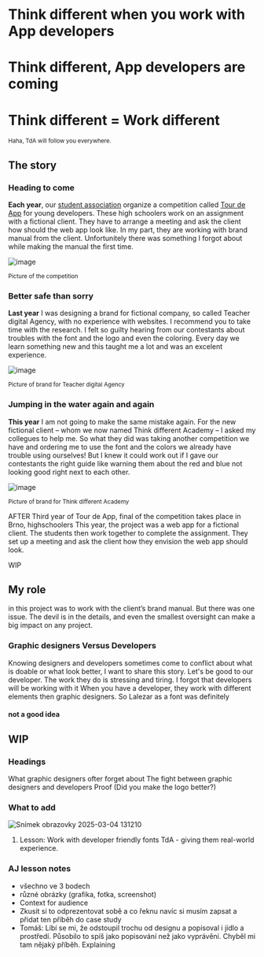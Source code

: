 # Think different when you work with App developers
# Think different, App developers are coming
# Think different = Work different


<sub>Haha, TdA will follow you everywhere.<sub>
## The story

### Heading to come
**Each year**, our [student association](http://scg.cz/) organize a competition called [Tour de App](https://tourde.app/) for young developers.
These high schoolers work on an assignment with a fictional client. They have to arrange a meeting and ask the client how should the web app look like.
In my part, they are working with brand manual from the client. Unfortunitely there was something I forgot about while making the manual the first time.

![image](https://github.com/user-attachments/assets/7df181c1-57b1-49a4-826e-cbf8ad0a5cda)

<sub>Picture of the competition<sub>

### Better safe than sorry
**Last year** I was designing a brand for fictional company, so called Teacher digital Agency, with no experience with websites. I recommend you to take time with the research. I felt so guilty hearing from our contestants about troubles with the font and the logo and even the coloring. Every day we learn something new and this taught me a lot and was an excelent experience.

![image](https://github.com/user-attachments/assets/005fa2cf-354b-4ea6-adc2-9b9cabfe7096)

<sub>Picture of brand for Teacher digital Agency<sub>

### Jumping in the water again and again
**This year** I am not going to make the same mistake again. For the new fictional client – whom we now named Think different Academy⁠⁠⁠⁠⁠⁠ – I asked my collegues to help me. So what they did was taking another competition we have and ordering me to use the font and the colors we already have trouble using ourselves! But I knew it could work out if I gave our contestants the right guide like warning them about the red and blue not looking good right next to each other.

![image](https://github.com/user-attachments/assets/b1e49095-18d8-4c90-b6a1-9dcf20e68de7)

<sub>Picture of brand for Think different Academy<sub>

AFTER
Third year of Tour de App, final of the competition takes place in Brno, highschoolers
This year, the project was a web app for a fictional client. The students then work together to complete the assignment. They set up a meeting and ask the client how they envision the web app should look.


WIP
## My role
in this project was to work with the client’s brand manual. But there was one issue.
The devil is in the details, and even the smallest oversight can make a big impact on any project.

### Graphic designers Versus Developers
Knowing designers and developers sometimes come to conflict about what is doable or what look better, I want to share this story. Let's be good to our developer. The work they do is stressing and tiring. I forgot that developers will be working with it
When you have a developer, they work with different elements then graphic designers. So Lalezar as a font was definitely
#### not a good idea



## WIP
### Headings
What graphic designers ofter forget about
The fight between graphic designers and developers
Proof (Did you make the logo better?)

### What to add
![Snímek obrazovky 2025-03-04 131210](https://github.com/user-attachments/assets/be2022c7-bd06-46a8-b070-83914022e6a5)
1. Lesson: Work with developer friendly fonts
TdA - giving them real-world experience.


### AJ lesson notes
- všechno ve 3 bodech
- různé obrázky (grafika, fotka, screenshot)
- Context for audience
- Zkusit si to odprezentovat sobě a co řeknu navíc si musím zapsat a přidat ten příběh do case study
- Tomáš: Líbí se mi, že odstoupil trochu od designu a popisoval i jídlo a prostředí. Působilo to spíš jako popisování než jako vyprávění. Chyběl mi tam nějaký příběh. Explaining
